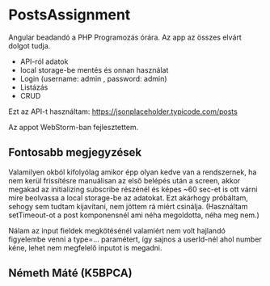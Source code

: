 # PostsAssignment
Angular beadandó a PHP Programozás órára. Az app az összes elvárt dolgot tudja.
- API-ról adatok
- local storage-be mentés és onnan használat
- Login (username: admin , password: admin)
- Listázás
- CRUD

Ezt az API-t használtam:
https://jsonplaceholder.typicode.com/posts

Az appot WebStorm-ban fejlesztettem.

## Fontosabb megjegyzések
Valamilyen okból kifolyólag amikor épp olyan kedve van a rendszernek, ha nem kerül frissítésre manuálisan az első belépés után a screen, akkor megakad az initializing subscribe részénél és képes ~60 sec-et is ott várni mire beolvassa a local storage-be az adatokat. Ezt akárhogy próbáltam, sehogy sem tudtam kijavítani, nem jöttem rá miért csinálja. (Használtam setTimeout-ot a post komponensnél ami néha megoldotta, néha meg nem.)

Nálam az input fieldek megkötésénél valamiért nem volt hajlandó figyelembe venni a type=... paramétert, így sajnos a userId-nél ahol number kéne, lehet nem megfelelő inputot is megadni.

## Németh Máté (K5BPCA)
